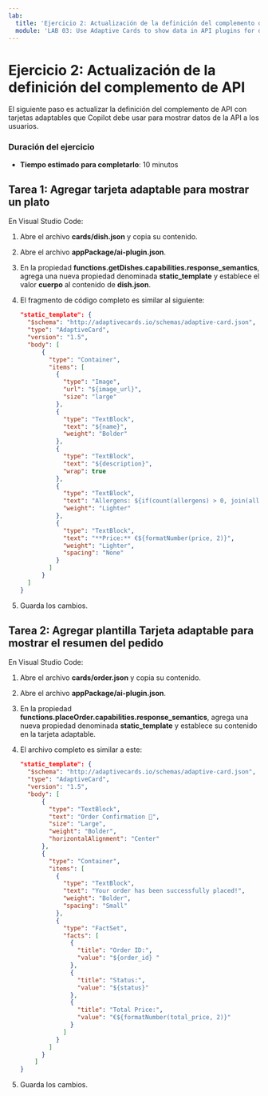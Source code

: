 ```yaml
---
lab:
  title: 'Ejercicio 2: Actualización de la definición del complemento de API'
  module: 'LAB 03: Use Adaptive Cards to show data in API plugins for declarative agents'
---
```


# Ejercicio 2: Actualización de la definición del complemento de API

El siguiente paso es actualizar la definición del complemento de API con tarjetas adaptables que Copilot debe usar para mostrar datos de la API a los usuarios.

### Duración del ejercicio

- **Tiempo estimado para completarlo**: 10 minutos

## Tarea 1: Agregar tarjeta adaptable para mostrar un plato

En Visual Studio Code:

1. Abre el archivo **cards/dish.json** y copia su contenido.
1. Abre el archivo **appPackage/ai-plugin.json**.
1. En la propiedad **functions.getDishes.capabilities.response_semantics**, agrega una nueva propiedad denominada **static_template** y establece el valor **cuerpo** al contenido de **dish.json**.
1. El fragmento de código completo es similar al siguiente:

    ```json
    "static_template": {
      "$schema": "http://adaptivecards.io/schemas/adaptive-card.json",
      "type": "AdaptiveCard",
      "version": "1.5",
      "body": [
          {
            "type": "Container",
            "items": [
              {
                "type": "Image",
                "url": "${image_url}",
                "size": "large"
              },
              {
                "type": "TextBlock",
                "text": "${name}",
                "weight": "Bolder"
              },
              {
                "type": "TextBlock",
                "text": "${description}",
                "wrap": true
              },
              {
                "type": "TextBlock",
                "text": "Allergens: ${if(count(allergens) > 0, join(allergens, ', '), 'none')}",
                "weight": "Lighter"
              },
              {
                "type": "TextBlock",
                "text": "**Price:** €${formatNumber(price, 2)}",
                "weight": "Lighter",
                "spacing": "None"
              }
            ]
          }
      ]
    }
    ```

1. Guarda los cambios.

## Tarea 2: Agregar plantilla Tarjeta adaptable para mostrar el resumen del pedido

En Visual Studio Code:

1. Abre el archivo **cards/order.json** y copia su contenido.
1. Abre el archivo **appPackage/ai-plugin.json**.
1. En la propiedad **functions.placeOrder.capabilities.response_semantics**, agrega una nueva propiedad denominada **static_template** y establece su contenido en la tarjeta adaptable.
1. El archivo completo es similar a este:

    ```json
    "static_template": {
      "$schema": "http://adaptivecards.io/schemas/adaptive-card.json",
      "type": "AdaptiveCard",
      "version": "1.5",
      "body": [
          {
            "type": "TextBlock",
            "text": "Order Confirmation 🤌",
            "size": "Large",
            "weight": "Bolder",
            "horizontalAlignment": "Center"
          },
          {
            "type": "Container",
            "items": [
              {
                "type": "TextBlock",
                "text": "Your order has been successfully placed!",
                "weight": "Bolder",
                "spacing": "Small"
              },
              {
                "type": "FactSet",
                "facts": [
                  {
                    "title": "Order ID:",
                    "value": "${order_id} "
                  },
                  {
                    "title": "Status:",
                    "value": "${status}"
                  },
                  {
                    "title": "Total Price:",
                    "value": "€${formatNumber(total_price, 2)}"
                  }
                ]
              }
            ]
          }
        ]
    }
    ```

1. Guarda los cambios.
